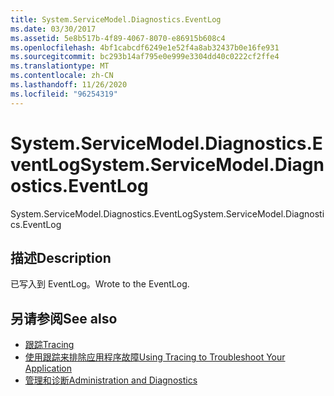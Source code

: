 ```yaml
---
title: System.ServiceModel.Diagnostics.EventLog
ms.date: 03/30/2017
ms.assetid: 5e8b517b-4f89-4067-8070-e86915b608c4
ms.openlocfilehash: 4bf1cabcdf6249e1e52f4a8ab32437b0e16fe931
ms.sourcegitcommit: bc293b14af795e0e999e3304dd40c0222cf2ffe4
ms.translationtype: MT
ms.contentlocale: zh-CN
ms.lasthandoff: 11/26/2020
ms.locfileid: "96254319"
---
```

# <a name="systemservicemodeldiagnosticseventlog"></a><span data-ttu-id="894b3-102">System.ServiceModel.Diagnostics.EventLog</span><span class="sxs-lookup"><span data-stu-id="894b3-102">System.ServiceModel.Diagnostics.EventLog</span></span>

<span data-ttu-id="894b3-103">System.ServiceModel.Diagnostics.EventLog</span><span class="sxs-lookup"><span data-stu-id="894b3-103">System.ServiceModel.Diagnostics.EventLog</span></span>  
  
## <a name="description"></a><span data-ttu-id="894b3-104">描述</span><span class="sxs-lookup"><span data-stu-id="894b3-104">Description</span></span>  

 <span data-ttu-id="894b3-105">已写入到 EventLog。</span><span class="sxs-lookup"><span data-stu-id="894b3-105">Wrote to the EventLog.</span></span>  
  
## <a name="see-also"></a><span data-ttu-id="894b3-106">另请参阅</span><span class="sxs-lookup"><span data-stu-id="894b3-106">See also</span></span>

- [<span data-ttu-id="894b3-107">跟踪</span><span class="sxs-lookup"><span data-stu-id="894b3-107">Tracing</span></span>](index.md)
- [<span data-ttu-id="894b3-108">使用跟踪来排除应用程序故障</span><span class="sxs-lookup"><span data-stu-id="894b3-108">Using Tracing to Troubleshoot Your Application</span></span>](using-tracing-to-troubleshoot-your-application.md)
- [<span data-ttu-id="894b3-109">管理和诊断</span><span class="sxs-lookup"><span data-stu-id="894b3-109">Administration and Diagnostics</span></span>](../index.md)
